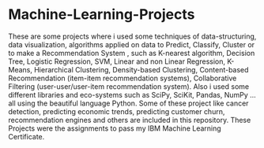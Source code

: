 # Machine-Learning-Projects
These are some projects where i used some techniques of data-structuring, data visualization, algorithms applied on data to Predict, Classify, Cluster or to make a Recommendation System , such as K-nearest algorithm, Decision Tree, Logistic Regression, SVM, Linear and non Linear Regression, K-Means, Hierarchical Clustering, Density-based Clustering, Content-based Recommendation (item-item recommendation systems), Collaborative Filtering (user-user/user-item recommendation system). Also i used some different libraries and eco-systems such as SciPy, SciKit, Pandas, NumPy ... all using the beautiful language Python. 
Some of these project like cancer detection, predicting economic trends, predicting customer churn, recommendation engines and others are included in this repository.
These Projects were the assignments to pass my IBM Machine Learning Certificate.
